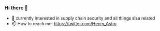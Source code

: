### Hi there 👋

- 🔐 currently interested in supply chain security and all things slsa related
- 📫 How to reach me: <https://twitter.com/Henry_Astro>

<!--
**henrysachs/henrysachs** is a ✨ _special_ ✨ repository because its `README.md` (this file) appears on your GitHub profile.

Here are some ideas to get you started:

- 🔭 I’m currently working on ...
- 🌱 I’m currently learning ...
- 👯 I’m looking to collaborate on ...
- 🤔 I’m looking for help with ...
- 💬 Ask me about ...
- 📫 How to reach me: ...
- 😄 Pronouns: ...
- ⚡ Fun fact: ...
-->
